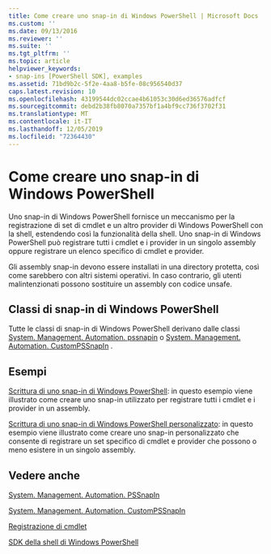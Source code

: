 ```yaml
---
title: Come creare uno snap-in di Windows PowerShell | Microsoft Docs
ms.custom: ''
ms.date: 09/13/2016
ms.reviewer: ''
ms.suite: ''
ms.tgt_pltfrm: ''
ms.topic: article
helpviewer_keywords:
- snap-ins [PowerShell SDK], examples
ms.assetid: 71bd9b2c-5f2e-4aa8-b5fe-08c956540d37
caps.latest.revision: 10
ms.openlocfilehash: 43199544dc02ccae4b61053c30d6ed36576adfcf
ms.sourcegitcommit: debd2b38fb8070a7357bf1a4bf9cc736f3702f31
ms.translationtype: MT
ms.contentlocale: it-IT
ms.lasthandoff: 12/05/2019
ms.locfileid: "72364430"
---
```

# <a name="how-to-create-a-windows-powershell-snap-in"></a>Come creare uno snap-in di Windows PowerShell

Uno snap-in di Windows PowerShell fornisce un meccanismo per la registrazione di set di cmdlet e un altro provider di Windows PowerShell con la shell, estendendo così la funzionalità della shell. Uno snap-in di Windows PowerShell può registrare tutti i cmdlet e i provider in un singolo assembly oppure registrare un elenco specifico di cmdlet e provider.

Gli assembly snap-in devono essere installati in una directory protetta, così come sarebbero con altri sistemi operativi. In caso contrario, gli utenti malintenzionati possono sostituire un assembly con codice unsafe.

## <a name="windows-powershell-snap-in-classes"></a>Classi di snap-in di Windows PowerShell

Tutte le classi di snap-in di Windows PowerShell derivano dalle classi [System. Management. Automation. pssnapin](/dotnet/api/System.Management.Automation.PSSnapIn) o [System. Management. Automation. CustomPSSnapIn](/dotnet/api/System.Management.Automation.CustomPSSnapIn) .

## <a name="examples"></a>Esempi

[Scrittura di uno snap-in di Windows PowerShell](./writing-a-windows-powershell-snap-in.md): in questo esempio viene illustrato come creare uno snap-in utilizzato per registrare tutti i cmdlet e i provider in un assembly.

[Scrittura di uno snap-in di Windows PowerShell personalizzato](./writing-a-custom-windows-powershell-snap-in.md): in questo esempio viene illustrato come creare uno snap-in personalizzato che consente di registrare un set specifico di cmdlet e provider che possono o meno esistere in un singolo assembly.

## <a name="see-also"></a>Vedere anche

[System. Management. Automation. PSSnapIn](/dotnet/api/System.Management.Automation.PSSnapIn)

[System. Management. Automation. CustomPSSnapIn](/dotnet/api/System.Management.Automation.CustomPSSnapIn)

[Registrazione di cmdlet](./registering-cmdlets.md)

[SDK della shell di Windows PowerShell](../windows-powershell-reference.md)
